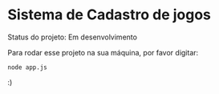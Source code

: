 <h1>Sistema de Cadastro de jogos</h1>

Status do projeto: Em desenvolvimento

Para rodar esse projeto na sua máquina, por favor digitar:
```
node app.js
```
:)
